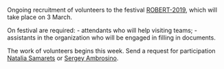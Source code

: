 Ongoing recruitment of volunteers to the festival [ROBERT-2019](https://vk.com/roboart), which will take place on 3 March.

On festival are required: - attendants who will help visiting teams; - assistants in the organization who will be engaged in filling in documents.

The work of volunteers begins this week. Send a request for participation [Natalia Samarets](https://vk.com/samarets_natasha) or [Sergey Ambrosino](https://vk.com/id34928210).